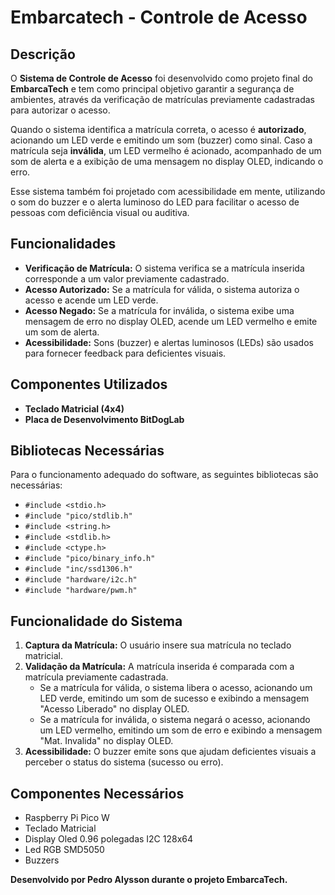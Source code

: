 # Embarcatech - Controle de Acesso

## Descrição

O **Sistema de Controle de Acesso** foi desenvolvido como projeto final do **EmbarcaTech** e tem como principal objetivo garantir a segurança de ambientes, através da verificação de matrículas previamente cadastradas para autorizar o acesso. 

Quando o sistema identifica a matrícula correta, o acesso é **autorizado**, acionando um LED verde e emitindo um som (buzzer) como sinal. Caso a matrícula seja **inválida**, um LED vermelho é acionado, acompanhado de um som de alerta e a exibição de uma mensagem no display OLED, indicando o erro. 

Esse sistema também foi projetado com acessibilidade em mente, utilizando o som do buzzer e o alerta luminoso do LED para facilitar o acesso de pessoas com deficiência visual ou auditiva.

## Funcionalidades

- **Verificação de Matrícula:** O sistema verifica se a matrícula inserida corresponde a um valor previamente cadastrado.
- **Acesso Autorizado:** Se a matrícula for válida, o sistema autoriza o acesso e acende um LED verde.
- **Acesso Negado:** Se a matrícula for inválida, o sistema exibe uma mensagem de erro no display OLED, acende um LED vermelho e emite um som de alerta.
- **Acessibilidade:** Sons (buzzer) e alertas luminosos (LEDs) são usados para fornecer feedback para deficientes visuais.

## Componentes Utilizados

- **Teclado Matricial (4x4)**
- **Placa de Desenvolvimento BitDogLab**

## Bibliotecas Necessárias

Para o funcionamento adequado do software, as seguintes bibliotecas são necessárias:

- `#include <stdio.h>`
- `#include "pico/stdlib.h"`
- `#include <string.h>`
- `#include <stdlib.h>`
- `#include <ctype.h>`
- `#include "pico/binary_info.h"`
- `#include "inc/ssd1306.h"`
- `#include "hardware/i2c.h"`
- `#include "hardware/pwm.h"`

## Funcionalidade do Sistema

1. **Captura da Matrícula:** O usuário insere sua matrícula no teclado matricial.
2. **Validação da Matrícula:** A matrícula inserida é comparada com a matrícula previamente cadastrada.
   - Se a matrícula for válida, o sistema libera o acesso, acionando um LED verde, emitindo um som de sucesso e exibindo a mensagem "Acesso Liberado" no display OLED.
   - Se a matrícula for inválida, o sistema negará o acesso, acionando um LED vermelho, emitindo um som de erro e exibindo a mensagem "Mat. Invalida" no display OLED.
3. **Acessibilidade:** O buzzer emite sons que ajudam deficientes visuais a perceber o status do sistema (sucesso ou erro).


## Componentes Necessários

- Raspberry Pi Pico W 
- Teclado Matricial
- Display Oled 0.96 polegadas I2C 128x64
- Led RGB SMD5050
- Buzzers

**Desenvolvido por Pedro Alysson durante o projeto EmbarcaTech.**

